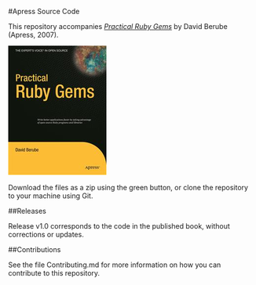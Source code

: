 #Apress Source Code

This repository accompanies [*Practical Ruby Gems*](http://www.apress.com/9781590598115) by David Berube (Apress, 2007).

![Cover image](9781590598115.jpg)

Download the files as a zip using the green button, or clone the repository to your machine using Git.

##Releases

Release v1.0 corresponds to the code in the published book, without corrections or updates.

##Contributions

See the file Contributing.md for more information on how you can contribute to this repository.
